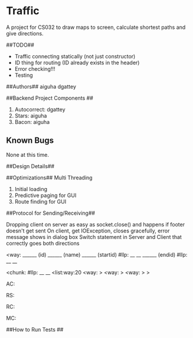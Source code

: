 Traffic
====

A project for CS032 to draw maps to screen, calculate shortest paths and give directions.

##TODO##
- Traffic connecting statically (not just constructor)
- ID thing for routing (ID already exists in the header)
- Error checking!!!
- Testing

##Authors##
aiguha
dgattey

##Backend Project Components ##
1. Autocorrect: dgattey
2. Stars: aiguha
3. Bacon: aiguha


## Known Bugs ##
None at this time.

##Design Details##


##Optimizations##
Multi Threading
1. Initial loading
2. Predictive paging for GUI
3. Route finding for GUI

##Protocol for Sending/Receiving##

Dropping client on server as easy as socket.close() and happens if footer doesn't get sent
On client, get IOException, closes gracefully, error message shows in dialog box
Switch statement in Server and Client that correctly goes both directions

<way:
______ (id)
______ (name)
______ (startid)
#llp: __ __ 
______ (endid)
#llp: __ __
>

<chunk:
#llp: __ __
	<list:way:20
		<way:
		>
		<way:
		>
		<way:
		>
	>
>

AC:

RS:

RC:

MC:



##How to Run Tests ##


